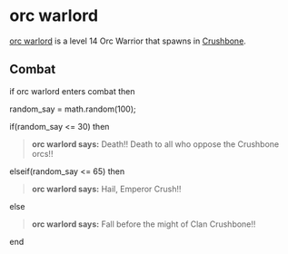 # orc warlord



[orc warlord](/npc/58002) is a level 14 Orc Warrior that spawns in [Crushbone](/zone/58).



## Combat

if orc warlord enters combat  then


random_say = math.random(100);


if(random_say <= 30) then



>**orc warlord says:** Death!!  Death to all who oppose the Crushbone orcs!!


elseif(random_say <= 65) then



>**orc warlord says:** Hail, Emperor Crush!!


else



>**orc warlord says:** Fall before the might of Clan Crushbone!!

end